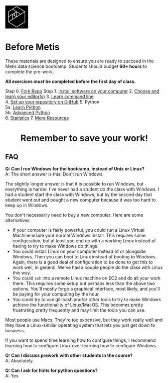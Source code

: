 ![Metis logo](img/metis.png)

# Before Metis

These materials are designed to ensure you are ready to succeed in the
Metis data science bootcamp. Students should budget **60+ hours** to complete the pre-work.

**All exercises _must_ be completed before the first day of class.**

 Step 0. [Fork Repo](00-fork_repo.md)
 Step 1. [Install software on your computer](01-install.md)
 2. [Choose and learn your editor(s)](02-editors.md)
 3. [Learn command line](03-command_line.md)  
 4. [Set up your repository on GitHub](04-set_up_repo.md)
 5. Python  
 5a. [Learn Python](05a-python.md)  
 5b. [Advanced Python](05b-python_advanced.md)  
 6. [Statistics](06-statistics.md)
 7. [More Resources](07-more_resources.md)

<h1 style='text-align: center;'>Remember to save your work!</h1>

## FAQ

**Q:  Can I run Windows for the bootcamp, instead of Unix or Linux?**  
A: The short answer is this: Don't run Windows.

The slightly longer answer is that it is possible to run Windows, but everything is harder. I've never had a student do the class with Windows. I had a student start the class with Windows, but by the second day that student went out and bought a new computer because it was too hard to keep up in Windows.

You don't necessarily need to buy a new computer. Here are some alternatives:

 * If your computer is fairly powerful, you could run a Linux Virtual Machine inside your normal Windows install. This requires some configuration, but at least you end up with a working Linux instead of having to try to make Windows do things.
 * You could install Linux on your computer instead of or alongside Windows. Then you can boot to Linux instead of booting to Windows. Again, there is a good deal of configuration to be done to get this to work well, in general. We've had a couple people do the class with Linux this way.
 * You could `ssh` into a remote Linux machine on EC2 and do all your work there. This requires some setup but perhaps less than the above two options. You'll mostly forgo a graphical interface, most likely, and you'll be paying for your computing by the hour.
 * You could try to use git-bash and/or other tools to try to make Windows achieve the functionality of Linux/MacOS. This becomes pretty frustrating pretty frequently and may limit the tools you can use.

Most people use Macs. They're too expensive, but they work really well and they have a Linux-similar operating system that lets you just get down to business.

If you want to spend time learning how to configure things, I recommend learning how to configure Linux over learning how to configure Windows.

**Q:  Can I discuss prework with other students in the course?**  
A:   Absolutely.

**Q:  Can I ask for hints for python questions?**  
A:  Yes
